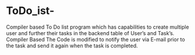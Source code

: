 # ToDo_ist-
Compiler based To Do list program which has capabilities to create multiple user and further their tasks in the backend table of User’s and Task’s. Compiler Based The Code is modified to notify the user via E-mail prior to the task and send it again when the task is completed.
